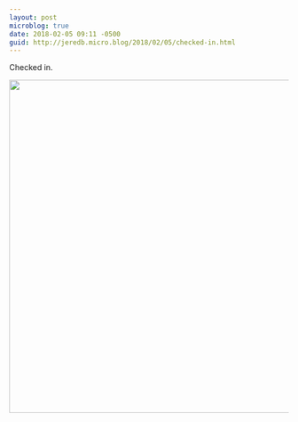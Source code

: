 ```yaml
---
layout: post
microblog: true
date: 2018-02-05 09:11 -0500
guid: http://jeredb.micro.blog/2018/02/05/checked-in.html
---
```

Checked in.

<img src="http://micro.jeredb.com/uploads/2018/915a6e57b1.jpg" width="599" height="600" />

